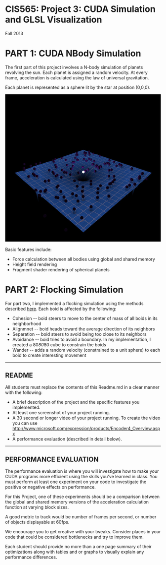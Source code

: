 CIS565: Project 3: CUDA Simulation and GLSL Visualization
===
Fall 2013

PART 1: CUDA NBody Simulation
===

The first part of this project involves a N-body simulation of planets revolving
the sun. Each planet is assigned a random velocity. At every frame, acceleration 
is calculated using the law of universal gravitation. 

Each planet is represented as a sphere lit by the star at position (0,0,0).

![alt text](./Images/planets.jpg "Planets")


Basic features include:

* Force calculation between all bodies using global and shared memory
* Height field rendering
* Fragment shader rendering of spherical planets

PART 2: Flocking Simulation
===
For part two, I implemented a flocking simulation using the methods described [here](http://www.red3d.com/cwr/boids/).
Each boid is affected by the following:

* Cohesion -- boid steers to move to the center of mass of all boids in its neighborhood
* Alignmnet -- boid heads toward the average direction of its neighbors
* Separation -- boid steers to avoid being too close to its neighbors
* Avoidance -- boid tries to avoid a boundary. In my implementation, I created a 80*80*80
	cube to constrain the boids
* Wander -- adds a random velocity (constrained to a unit sphere) to each boid to create
	interesting movement

---
README
---
All students must replace the contents of this Readme.md in a clear manner with 
the following:

* A brief description of the project and the specific features you implemented.
* At least one screenshot of your project running.
* A 30 second or longer video of your project running.  To create the video you
  can use http://www.microsoft.com/expression/products/Encoder4_Overview.aspx 
* A performance evaluation (described in detail below).

---
PERFORMANCE EVALUATION
---
The performance evaluation is where you will investigate how to make your CUDA
programs more efficient using the skills you've learned in class. You must
perform at least one experiment on your code to investigate the positive or
negative effects on performance. 

For this Project, one of these experiments should be a comparison between the 
global and shared memory versions of the acceleration calculation function at
varying block sizes.

A good metric to track would be number of frames per second, 
or number of objects displayable at 60fps.

We encourage you to get creative with your tweaks. Consider places in your code
that could be considered bottlenecks and try to improve them. 

Each student should provide no more than a one page summary of their
optimizations along with tables and or graphs to visually explain any
performance differences.
